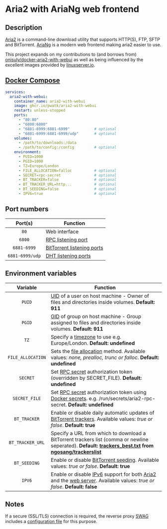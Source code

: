 # Aria2 with AriaNg web frontend

## Description

[Aria2](https://github.com/aria2/aria2) is a command-line download utility that supports HTTP(S), FTP, SFTP and BitTorrent. [AriaNg](https://github.com/mayswind/AriaNg) is a modern web frontend making aria2 easier to use.

This project expands on my contributions to (and borrows from) [onisuly/docker-aria2-with-webui](https://github.com/onisuly/docker-aria2-with-webui) as well as being influenced by the excellent images provided by [linuxserver.io](https://www.linuxserver.io/).

## [Docker Compose](https://docs.docker.com/compose/compose-file/compose-file-v3/)

```yaml
services:
  aria2-with-webui:
    container_name: aria2-with-webui
    image: ghcr.io/pwatk/aria2-with-webui
    restart: unless-stopped
    ports:
      - "80:80"
      - "6800:6800"
      - "6881-6999:6881-6999"           # optional
      - "6881-6999:6881-6999/udp"       # optional
    volumes:
      - /path/to/downloads:/data
      - /path/to/config:/config         # optional
    environment:
      - PUID=1000
      - PGID=1000
      - TZ=Europe/London
      - FILE_ALLOCATION=falloc          # optional
      - SECRET=rpc-secret               # optional
      - BT_TRACKER=false                # optional
      - BT_TRACKER_URL=http...          # optional
      - BT_SEEDING=false                # optional
      - IPV6=true                       # optional
```

## Port numbers

| Port(s) | Function |
| :----: | --- |
| `80` | Web interface |
| `6800` | [RPC listening port](https://aria2.github.io/manual/en/html/aria2c.html#cmdoption-rpc-listen-port) |
| `6881-6999` | [BitTorrent listening ports](https://aria2.github.io/manual/en/html/aria2c.html#cmdoption-listen-port) |
| `6881-6999/udp` | [DHT listening ports](https://aria2.github.io/manual/en/html/aria2c.html#cmdoption-dht-listen-port) |

## Environment variables

| Variable | Function |
| :----: | --- |
| `PUID` | [UID](https://en.wikipedia.org/wiki/Passwd "A user identifier, often abbreviated to user ID or UID") of a user on host machine - Owner of files and directories inside volumes. **Default: 911** |
| `PGID` | [GID](https://en.wikipedia.org/wiki/Group_identifier "A group identifier, often abbreviated to GID") of group on host machine - Group assigned to files and directories inside volumes. **Default: 911** |
| `TZ` | Specify a [timezone](https://en.wikipedia.org/wiki/List_of_tz_database_time_zones) to use e.g. Europe/London. **Default: undefined** |
| `FILE_ALLOCATION` | Sets the [file allocation](https://aria2.github.io/manual/en/html/aria2c.html#cmdoption-file-allocation "--file-allocation=<METHOD>") method. Available values: *none, prealloc, trunc or falloc*. **Default: undefined** |
| `SECRET` | Set [RPC secret](https://aria2.github.io/manual/en/html/aria2c.html#cmdoption-rpc-secret "--rpc-secret=<TOKEN>") authorization token (overridden by SECRET_FILE). **Default: undefined** |
| `SECRET_FILE` | Set [RPC secret](https://aria2.github.io/manual/en/html/aria2c.html#cmdoption-rpc-secret "--rpc-secret=<TOKEN>") authorization token using [Docker secrets](https://docs.docker.com/compose/compose-file/compose-file-v3/#secrets). e.g. /run/secrets/aria2-rpc-secret. **Default: undefined** |
| `BT_TRACKER` | Enable or disable daily automatic updates of [BitTorrent trackers](https://aria2.github.io/manual/en/html/aria2c.html#cmdoption-bt-tracker "--bt-tracker=<URI>[,...]"). Available values: *true or false*. **Default: true** |
| `BT_TRACKER_URL` | Specify a URL from which to download a BitTorrent trackers list (comma or newline seperated). **Default: [trackers_best.txt](https://raw.githubusercontent.com/ngosang/trackerslist/master/trackers_best.txt) from [ngosang/trackerslist](https://github.com/ngosang/trackerslist)**
| `BT_SEEDING` | Enable or disable [BitTorrent seeding](https://aria2.github.io/manual/en/html/aria2c.html#cmdoption-seed-time "--seed-time=0"). Available values: *true or false*. **Default: true** |
| `IPV6` | Enable or disable [IPv6](https://en.wikipedia.org/wiki/IPv6) support for both [Aria2](https://aria2.github.io/manual/en/html/aria2c.html#cmdoption-disable-ipv6) and the [web server](https://wiki.alpinelinux.org/wiki/Darkhttpd#man_darkhttpd). Available values: *true or false*. **Default: false** |

## Notes

If a secure (SSL/TLS) connection is required, the reverse proxy [SWAG](https://github.com/linuxserver/docker-swag) includes a [configuration file](https://github.com/linuxserver/reverse-proxy-confs) for this purpose.